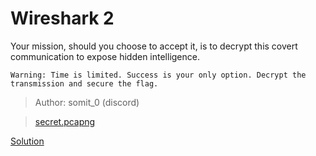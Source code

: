 # Wireshark 2

Your mission, should you choose to accept it, is to decrypt this covert communication to expose hidden intelligence.

    Warning: Time is limited. Success is your only option. Decrypt the transmission and secure the flag.
> Author: somit_0 (discord)

>[secret.pcapng](./secret.pcapng)

[Solution](./soln/README.md)